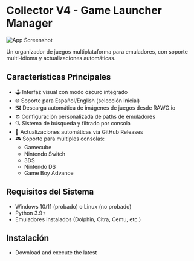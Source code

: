 # Collector V4 - Game Launcher Manager

![App Screenshot](screenshots/app_preview.png) <!-- Agrega tu propia captura de pantalla -->

Un organizador de juegos multiplataforma para emuladores, con soporte multi-idioma y actualizaciones automáticas.

## Características Principales

- 🕹️ Interfaz visual con modo oscuro integrado
- 🌐 Soporte para Español/English (selección inicial)
- 🖼️ Descarga automática de imágenes de juegos desde RAWG.io
- ⚙️ Configuración personalizada de paths de emuladores
- 🔍 Sistema de búsqueda y filtrado por consola
- 🔄 Actualizaciones automáticas vía GitHub Releases
- 🎮 Soporte para múltiples consolas:
  - Gamecube
  - Nintendo Switch
  - 3DS
  - Nintendo DS
  - Game Boy Advance

## Requisitos del Sistema

- Windows 10/11 (probado) o Linux (no probado)
- Python 3.9+
- Emuladores instalados (Dolphin, Citra, Cemu, etc.)

## Instalación

- Download and execute the latest
